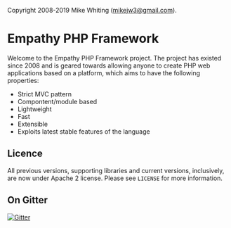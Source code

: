  

Copyright 2008-2019 Mike Whiting (mikejw3@gmail.com).


Empathy PHP Framework
===

Welcome to the Empathy PHP Framework project. The project
has existed since 2008 and is geared towards allowing anyone
to create PHP web applications based on a platform, which
aims to have the following properties:

- Strict MVC pattern
- Compontent/module based
- Lightweight
- Fast
- Extensible
- Exploits latest stable features of the language


Licence
---
All previous versions, supporting libraries and current versions, inclusively, are now under Apache 2 license. Please see `LICENSE` for more information.


On Gitter
---

[![Gitter](https://badges.gitter.im/Join%20Chat.svg)](https://gitter.im/mikejw/empathy?utm_source=badge&utm_medium=badge&utm_campaign=pr-badge&utm_content=badge)


